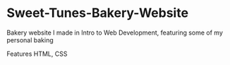 # Sweet-Tunes-Bakery-Website
Bakery website I made in Intro to Web Development, featuring some of my personal baking

Features HTML, CSS
